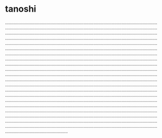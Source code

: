 # tanoshi

...............................................................................................................................................................................................................................................................................................................................................................................................................................................................................................................................................................................................................................................................................................................................................................................................................................................................................................................................................................................................................................................................................................................................................................................................................................................................................................................................................................................................................................................................................................................................................................................................................................................................................................................................................................................................................................................................................................................................................................................................................................................................................................................................................................................................................................................................................................................................................................................................................................................................................................................................................................................................................................................................................................................................................................